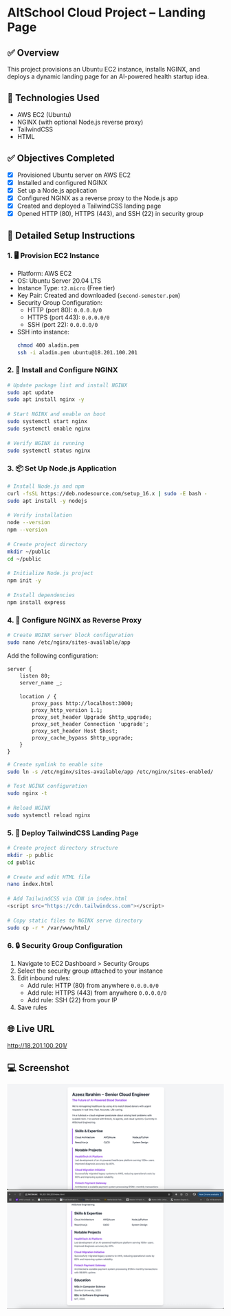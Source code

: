 # AltSchool Cloud Project – Landing Page

## ✅ Overview
This project provisions an Ubuntu EC2 instance, installs NGINX, and deploys a dynamic landing page for an AI-powered health startup idea.

## 🔧 Technologies Used
- AWS EC2 (Ubuntu)
- NGINX (with optional Node.js reverse proxy)
- TailwindCSS
- HTML

## ✅ Objectives Completed

- [x] Provisioned Ubuntu server on AWS EC2
- [x] Installed and configured NGINX
- [x] Set up a Node.js application
- [x] Configured NGINX as a reverse proxy to the Node.js app
- [x] Created and deployed a TailwindCSS landing page
- [x] Opened HTTP (80), HTTPS (443), and SSH (22) in security group

## 🔧 Detailed Setup Instructions

### 1. 🖥️ Provision EC2 Instance

- Platform: AWS EC2
- OS: Ubuntu Server 20.04 LTS
- Instance Type: `t2.micro` (Free tier)
- Key Pair: Created and downloaded (`second-semester.pem`)
- Security Group Configuration:
  - HTTP (port 80): `0.0.0.0/0`
  - HTTPS (port 443): `0.0.0.0/0`
  - SSH (port 22): `0.0.0.0/0` 
- SSH into instance:
  ```bash
  chmod 400 aladin.pem
  ssh -i aladin.pem ubuntu@18.201.100.201
  ```

### 2. 🚀 Install and Configure NGINX

```bash
# Update package list and install NGINX
sudo apt update
sudo apt install nginx -y

# Start NGINX and enable on boot
sudo systemctl start nginx
sudo systemctl enable nginx

# Verify NGINX is running
sudo systemctl status nginx
```

### 3. 📦 Set Up Node.js Application

```bash
# Install Node.js and npm
curl -fsSL https://deb.nodesource.com/setup_16.x | sudo -E bash -
sudo apt install -y nodejs

# Verify installation
node --version
npm --version

# Create project directory
mkdir ~/public
cd ~/public

# Initialize Node.js project
npm init -y

# Install dependencies
npm install express
```

### 4. 🔄 Configure NGINX as Reverse Proxy

```bash
# Create NGINX server block configuration
sudo nano /etc/nginx/sites-available/app
```

Add the following configuration:
```nginx
server {
    listen 80;
    server_name _;

    location / {
        proxy_pass http://localhost:3000;
        proxy_http_version 1.1;
        proxy_set_header Upgrade $http_upgrade;
        proxy_set_header Connection 'upgrade';
        proxy_set_header Host $host;
        proxy_cache_bypass $http_upgrade;
    }
}
```

```bash
# Create symlink to enable site
sudo ln -s /etc/nginx/sites-available/app /etc/nginx/sites-enabled/

# Test NGINX configuration
sudo nginx -t

# Reload NGINX
sudo systemctl reload nginx
```

### 5. 🎨 Deploy TailwindCSS Landing Page

```bash
# Create project directory structure
mkdir -p public
cd public

# Create and edit HTML file
nano index.html

# Add TailwindCSS via CDN in index.html
<script src="https://cdn.tailwindcss.com"></script>

# Copy static files to NGINX serve directory
sudo cp -r * /var/www/html/
```

### 6. 🔒 Security Group Configuration

1. Navigate to EC2 Dashboard > Security Groups
2. Select the security group attached to your instance
3. Edit inbound rules:
   - Add rule: HTTP (80) from anywhere `0.0.0.0/0`
   - Add rule: HTTPS (443) from anywhere `0.0.0.0/0`
   - Add rule: SSH (22) from your IP
4. Save rules


## 🌐 Live URL
http://18.201.100.201/

## 💻 Screenshot
![screenshot](./first.png)
![screenshot](./second.png)


